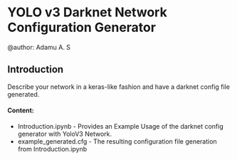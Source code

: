 # YOLO v3 Darknet Network Configuration Generator
@author: Adamu A. S


## Introduction
Describe your network in a keras-like fashion and have a darknet config file generated.

#### Content:
- Introduction.ipynb - Provides an Example Usage of the darknet config generator with YoloV3 Network.
- example_generated.cfg - The resulting configuration file generation from Introduction.ipynb
